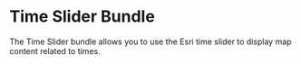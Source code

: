 # Time Slider Bundle
The Time Slider bundle allows you to use the Esri time slider to display map content related to times.
